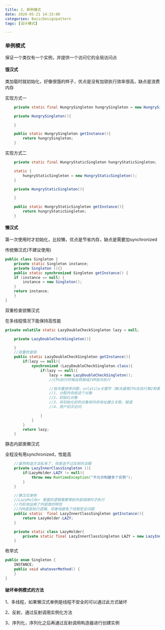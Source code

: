 ```yaml
---
title: 2、单例模式
date: 2020-05-21 14:33:00
categories: BasicDesignpattern
tags: [设计模式]

---
```


### 单例模式

保证一个类仅有一个实例，并提供一个访问它的全局访问点

#### 饿汉式

类加载时就初始化，好像很饿的样子，优点是没有加锁执行效率很高，缺点是浪费内存

实现方式一

```java
    private static final HungrySingleton hungrySingleton = new HungrySingleton();

    private HungrySingleton(){

    }

    public static HungrySingleton getInstance(){
        return hungrySingleton;
    }
```

实现方式二

```java
    private static final HungryStaticSingleton hungryStaticSingleton;

    static {
        hungryStaticSingleton = new HungryStaticSingleton();
    }

    private HungryStaticSingleton(){

    }

    public static HungryStaticSingleton getInstance(){
        return hungryStaticSingleton;
    }

```

#### 懒汉式

第一次使用时才初始化，比较懒，优点是节省内存，缺点是需要加synchronized

传统懒汉式(不建议使用)

```java
public class Singleton {  
    private static Singleton instance;  
    private Singleton (){}  
    public static synchronized Singleton getInstance() {  
    if (instance == null) {  
        instance = new Singleton();  
    }  
    return instance;  
    }  
}
```

双重检查锁懒汉式

在多线程情况下能保持高性能

```java
private volatile static LazyDoubleCheckSingleton lazy = null;

    private LazyDoubleCheckSingleton(){

    }
    //双重检查锁
    public static LazyDoubleCheckSingleton getInstance(){
        if(lazy == null){
            synchronized (LazyDoubleCheckSingleton.class){
                if(lazy == null){
                    lazy = new LazyDoubleCheckSingleton();
                    //CPU执行时候会转换成JVM指令执行

                    //指令重排序问题，volatile关键字（解决通常CPU在执行第2和第3的时候没有顺序的问题）
                    //1、分配内存给这个对象
                    //2、初始化对象
                    //3、将初始化好的对象和内存地址建立关联，赋值
                    //4、用户初次访问

                }
            }
        }
        return lazy;
    }
```

静态内部类懒汉式

全程没有用synchronized，性能高

```java
    //虽然构造方法私有了，但是逃不过反射的法眼
    private LazyInnerClassSingleton (){
        if(LazyHolder.LAZY != null){
            throw new RuntimeException("不允许构建多个实例");
        }
    }

    //懒汉式单例
    //LazyHolder 里面的逻辑需要等到外部调用时才执行
    //巧妙地运用了内部类的特性
    //JVM底层执行逻辑，完美地避免了线程安全问题
    public static  final LazyInnerClassSingleton getInstance(){
        return LazyHolder.LAZY;
    }

    private static class LazyHolder{
        private static final LazyInnerClassSingleton LAZY = new LazyInnerClassSingleton();
    }
```

枚举式

```java
public enum Singleton {  
    INSTANCE;  
    public void whateverMethod() {  
    }  
}
```

#### 破坏单例模式的方法

1、多线程，如果懒汉式单例是线程不安全的可以通过此方式破坏

2、反射，通过反射调用实例化方法

3、序列化，序列化之后再通过反射调用构造器进行创建实例